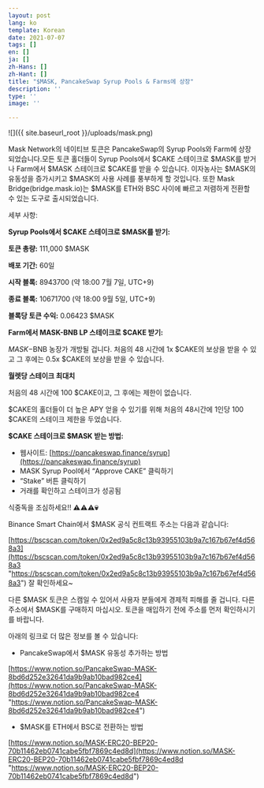 ```yaml
---
layout: post
lang: ko
template: Korean
date: 2021-07-07
tags: []
en: []
ja: []
zh-Hans: []
zh-Hant: []
title: "$MASK, PancakeSwap Syrup Pools & Farms에 상장"
description: ''
type: ''
image: ''

---
```

![]({{ site.baseurl_root }}/uploads/mask.png)

Mask Network의 네이티브 토큰은 PancakeSwap의 Syrup Pools와 Farm에 상장되었습니다.모든 토큰 홀더들이 Syrup Pools에서 $CAKE 스테이크로 $MASK를 받거나 Farm에서 $MASK 스테이크로 $CAKE를 받을 수 있습니다. 이자농사는 $MASK의 유동성을 증가시키고 $MASK의 사용 사례를 풍부하게 할 것입니다. 또한 Mask Bridge(bridge.mask.io)는 $MASK를 ETH와 BSC 사이에 빠르고 저렴하게 전환할 수 있는 도구로 출시되었습니다.

세부 사항:

**Syrup Pools에서 $CAKE 스테이크로 $MASK를 받기:**

**토큰 총량:** 111,000 $MASK

**배포 기간:** 60일

**시작 블록:** 8943700 (약 18:00 7월 7일, UTC+9)

**종료 블록:** 10671700 (약 18:00 9월 5일, UTC+9)

**블록당 토큰 수익:** 0.06423 $MASK

**Farm에서 MASK-BNB LP 스테이크로 $CAKE 받기:**

$MASK-$BNB 농장가 개방될 겁니다. 처음의 48 시간에 1x $CAKE의 보상을 받을 수 있고 그 후에는 0.5x $CAKE의 보상을 받을 수 있습니다.

**월렛당 스테이크 최대치**

처음의 48 시간에 100 $CAKE이고, 그 후에는 제한이 없습니다.

$CAKE의 홀더들이 더 높은 APY 얻을 수 있기를 위해 처음의 48시간에 1인당 100 $CAKE의 스테이크 제한을 두었습니다.

**$CAKE 스테이크로 $MASK 받는 방법:**

* 웹사이트: [https://pancakeswap.finance/syrup](https://pancakeswap.finance/syrup)
* MASK Syrup Pool에서 “Approve CAKE” 클릭하기
* “Stake” 버튼 클릭하기
* 거래를 확인하고 스테이크가 성공됨

식중독을 조심하세요!! **⚠️⚠️⚠️💀**

Binance Smart Chain에서 $MASK 공식 컨트랙트 주소는 다음과 같습니다:

[https://bscscan.com/token/0x2ed9a5c8c13b93955103b9a7c167b67ef4d568a3](https://bscscan.com/token/0x2ed9a5c8c13b93955103b9a7c167b67ef4d568a3 "https://bscscan.com/token/0x2ed9a5c8c13b93955103b9a7c167b67ef4d568a3") 잘 확인하세요\~

다른 $MASK 토큰은 스캠일 수 있어서 사용자 분들에게 경제적 피해를 줄 겁니다. 다른 주소에서 $MASK를 구매하지 마십시오. 토큰을 매입하기 전에 주소를 먼저 확인하시기를 바랍니다.

아래의 링크로 더 많은 정보를 볼 수 있습니다:

* PancakeSwap에서 $MASK 유동성 추가하는 방법

[https://www.notion.so/PancakeSwap-MASK-8bd6d252e32641da9b9ab10bad982ce4](https://www.notion.so/PancakeSwap-MASK-8bd6d252e32641da9b9ab10bad982ce4 "https://www.notion.so/PancakeSwap-MASK-8bd6d252e32641da9b9ab10bad982ce4")

* $MASK를 ETH에서 BSC로 전환하는 방법

[https://www.notion.so/MASK-ERC20-BEP20-70b11462eb0741cabe5fbf7869c4ed8d](https://www.notion.so/MASK-ERC20-BEP20-70b11462eb0741cabe5fbf7869c4ed8d "https://www.notion.so/MASK-ERC20-BEP20-70b11462eb0741cabe5fbf7869c4ed8d")